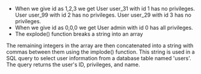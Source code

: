 + When we give id as 1,2,3 we get 
User user_31 with id 1 has no privileges.
User user_99 with id 2 has no privileges.
User user_29 with id 3 has no privileges.
+ When we give id as 0,0,0 we get
User admin with id 0 has all privileges.
+ The explode() function breaks a string into an array


The remaining integers in the array are then concatenated into a string with commas between them using the implode() function. This string is used in a SQL query to select user information from a database table named 'users'. The query returns the user's ID, privileges, and name.
